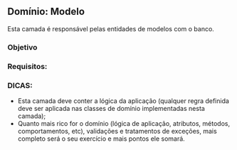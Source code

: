 ﻿## Domínio: Modelo

Esta camada é responsável pelas entidades de modelos com o banco.

### Objetivo



### Requisitos:



### DICAS:

- Esta camada deve conter a lógica da aplicação (qualquer regra definida deve ser aplicada nas classes de domínio implementadas nesta camada);
- Quanto mais rico for o domínio (lógica de aplicação, atributos, métodos, comportamentos, etc), validações e tratamentos de exceções, mais completo será o seu exercício e mais pontos ele somará.